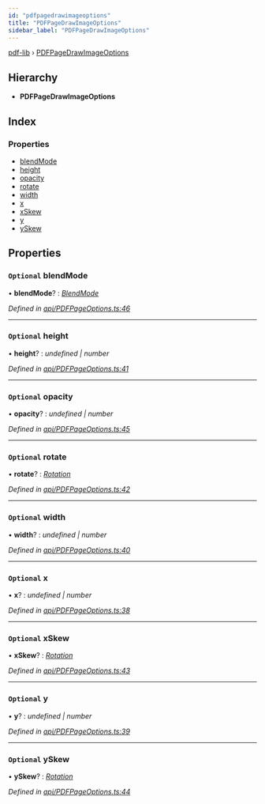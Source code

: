 ```yaml
---
id: "pdfpagedrawimageoptions"
title: "PDFPageDrawImageOptions"
sidebar_label: "PDFPageDrawImageOptions"
---
```


[pdf-lib](../index.md) › [PDFPageDrawImageOptions](pdfpagedrawimageoptions.md)

## Hierarchy

* **PDFPageDrawImageOptions**

## Index

### Properties

* [blendMode](pdfpagedrawimageoptions.md#optional-blendmode)
* [height](pdfpagedrawimageoptions.md#optional-height)
* [opacity](pdfpagedrawimageoptions.md#optional-opacity)
* [rotate](pdfpagedrawimageoptions.md#optional-rotate)
* [width](pdfpagedrawimageoptions.md#optional-width)
* [x](pdfpagedrawimageoptions.md#optional-x)
* [xSkew](pdfpagedrawimageoptions.md#optional-xskew)
* [y](pdfpagedrawimageoptions.md#optional-y)
* [ySkew](pdfpagedrawimageoptions.md#optional-yskew)

## Properties

### `Optional` blendMode

• **blendMode**? : *[BlendMode](../enums/blendmode.md)*

*Defined in [api/PDFPageOptions.ts:46](https://github.com/Hopding/pdf-lib/blob/aa457ba/src/api/PDFPageOptions.ts#L46)*

___

### `Optional` height

• **height**? : *undefined | number*

*Defined in [api/PDFPageOptions.ts:41](https://github.com/Hopding/pdf-lib/blob/aa457ba/src/api/PDFPageOptions.ts#L41)*

___

### `Optional` opacity

• **opacity**? : *undefined | number*

*Defined in [api/PDFPageOptions.ts:45](https://github.com/Hopding/pdf-lib/blob/aa457ba/src/api/PDFPageOptions.ts#L45)*

___

### `Optional` rotate

• **rotate**? : *[Rotation](../index.md#rotation)*

*Defined in [api/PDFPageOptions.ts:42](https://github.com/Hopding/pdf-lib/blob/aa457ba/src/api/PDFPageOptions.ts#L42)*

___

### `Optional` width

• **width**? : *undefined | number*

*Defined in [api/PDFPageOptions.ts:40](https://github.com/Hopding/pdf-lib/blob/aa457ba/src/api/PDFPageOptions.ts#L40)*

___

### `Optional` x

• **x**? : *undefined | number*

*Defined in [api/PDFPageOptions.ts:38](https://github.com/Hopding/pdf-lib/blob/aa457ba/src/api/PDFPageOptions.ts#L38)*

___

### `Optional` xSkew

• **xSkew**? : *[Rotation](../index.md#rotation)*

*Defined in [api/PDFPageOptions.ts:43](https://github.com/Hopding/pdf-lib/blob/aa457ba/src/api/PDFPageOptions.ts#L43)*

___

### `Optional` y

• **y**? : *undefined | number*

*Defined in [api/PDFPageOptions.ts:39](https://github.com/Hopding/pdf-lib/blob/aa457ba/src/api/PDFPageOptions.ts#L39)*

___

### `Optional` ySkew

• **ySkew**? : *[Rotation](../index.md#rotation)*

*Defined in [api/PDFPageOptions.ts:44](https://github.com/Hopding/pdf-lib/blob/aa457ba/src/api/PDFPageOptions.ts#L44)*
